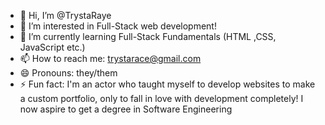 - 👋 Hi, I’m @TrystaRaye
- 👀 I’m interested in Full-Stack web development!
- 🌱 I’m currently learning Full-Stack Fundamentals (HTML ,CSS, JavaScript etc.)
- 📫 How to reach me: trystarace@gmail.com
- 😄 Pronouns: they/them
- ⚡ Fun fact: I'm an actor who taught myself to develop websites to make a custom portfolio, only to fall in love with development completely! I now aspire to get a degree in Software Engineering


